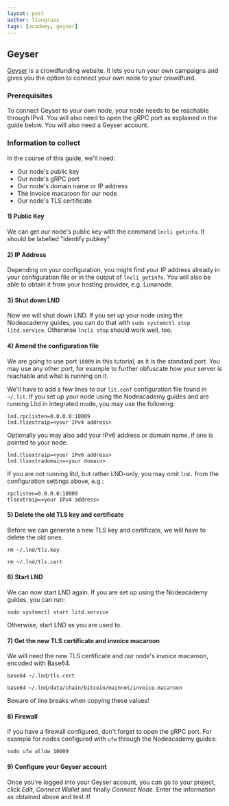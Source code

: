 ```yaml
---
layout: post
author: liongrass
tags: [academy, geyser]
---
```


## Geyser

[Geyser](https://geyser.fund/) is a crowdfunding website. It lets you run your own campaigns and gives you the option to connect your own node to your crowdfund.

### Prerequisites

To connect Geyser to your own node, your node needs to be reachable through IPv4. You will also need to open the gRPC port as explained in the guide below. You will also need a Geyser account.

### Information to collect

In the course of this guide, we'll need:

- Our node's public key
- Our node's gRPC port
- Our node's domain name or IP address
- The invoice macaroon for our node
- Our node's TLS certificate

#### 1) Public Key

We can get our node's public key with the command `lncli getinfo`.
It should be labelled "identify pubkey"

#### 2) IP Address

Depending on your configuration, you might find your IP address already in your configuration file or in the output of `lncli getinfo`. You will also be able to obtain it from your hosting provider, e.g. Lunanode.

#### 3) Shut down LND

Now we will shut down LND. If you set up your node using the Nodeacademy guides, you can do that with `sudo systemctl stop litd.service`. Otherwise `lncli stop` should work well, too.

#### 4) Amend the configuration file

We are going to use port `10009` in this tutorial, as it is the standard port. You may use any other port, for example to further obfuscate how your server is reachable and what is running on it.

We'll have to add a few lines to our `lit.conf` configuration file found in `~/.lit`. If you set up your node using the Nodeacademy guides and are running Litd in integrated mode, you may use the following:

```
lnd.rpclisten=0.0.0.0:10009
lnd.tlsextraip=<your IPv4 address>
```

Optionally you may also add your IPv6 address or domain name, if one is pointed to your node:

```
lnd.tlsextraip=<your IPv6 address>
lnd.tlsextradomain=<your domain>
```

If you are not running litd, but rather LND-only, you may omit `lnd.` from the configuration settings above, e.g.:

```
rpclisten=0.0.0.0:10009
tlsextraip=<your IPv4 address>
```

#### 5) Delete the old TLS key and certificate

Before we can generate a new TLS key and certificate, we will have to delete the old ones.

`rm ~/.lnd/tls.key`

`rm ~/.lnd/tls.cert`

#### 6) Start LND

We can now start LND again. If you are set up using the Nodeacademy guides, you can run:

`sudo systemctl start litd.service`

Otherwise, start LND as you are used to.

#### 7) Get the new TLS certificate and invoice macaroon

We will need the new TLS certificate and our node's invoice macaroon, encoded with Base64.

`base64 ~/.lnd/tls.cert`

`base64 ~/.lnd/data/chain/bitcoin/mainnet/invoice.macaroon`

Beware of line breaks when copying these values!

#### 8) Firewall

If you have a firewall configured, don't forget to open the gRPC port. For example for nodes configured with `ufw` through the Nodeacademy guides:

`sudo ufw allow 10009`

#### 9) Configure your Geyser account

Once you're logged into your Geyser account, you can go to your project, click _Edit_, _Connect Wallet_ and finally _Connect Node_. Enter the information as obtained above and test it!
